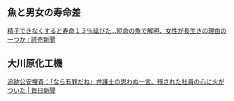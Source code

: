## 魚と男女の寿命差

[精子できなくすると寿命１３％延びた…短命の魚で解明、女性が長生きの理由の一つか : 読売新聞](https://www.yomiuri.co.jp/science/20240616-OYT1T50042/)

## 大川原化工機

[追跡公安捜査：「なら有罪だね」弁護士の思わぬ一言、残された社員の心に火がついた | 毎日新聞](https://mainichi.jp/articles/20240614/k00/00m/040/075000c)
